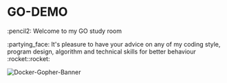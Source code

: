 # GO-DEMO

<p>:pencil2: Welcome to my GO study room
  
<p>:partying_face: It's pleasure to have your advice on any of my coding style, program design, algorithm and technical skills for better behaviour :rocket::rocket:
 
![Docker-Gopher-Banner](https://user-images.githubusercontent.com/88369201/153449667-f640aa0a-c508-4bd3-b894-0be93cd78650.png)


<!--
:pushpin: On going
- pull code from <a href="https://exercism.org/tracks/go/exercises">Exercism/tracks/GO</a>
-->
